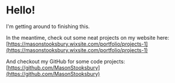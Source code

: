 

# Hello!

I'm getting around to finishing this.

In the meantime, check out some neat projects on my website here: [https://masonstooksbury.wixsite.com/portfolio/projects-1](https://masonstooksbury.wixsite.com/portfolio/projects-1)

And checkout my GitHub for some code projects: [https://github.com/MasonStooksbury](https://github.com/MasonStooksbury)
